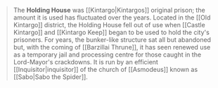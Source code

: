 > The **Holding House** was [[Kintargo|Kintargos]] original prison; the amount it is used has fluctuated over the years. Located in the [[Old Kintargo]] district, the Holding House fell out of use when [[Castle Kintargo]] and [[Kintargo Keep]] began to be used to hold the city's prisoners. For years, the bunker-like structure sat all but abandoned but, with the coming of [[Barzillai Thrune]], it has seen renewed use as a temporary jail and processing centre for those caught in the Lord-Mayor's crackdowns. It is run by an efficient [[Inquisitor|inquisitor]] of the church of [[Asmodeus]] known as [[Sabo|Sabo the Spider]].








